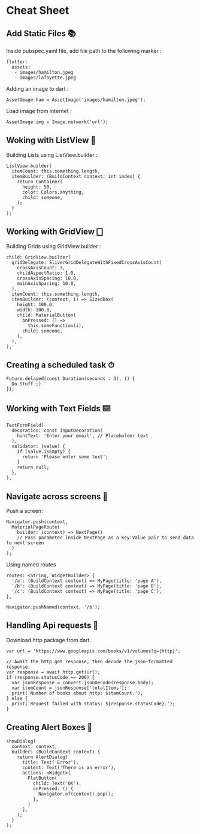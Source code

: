 # Cheat Sheet

## Add Static Files 📚

  Inside pubspec.yaml file, add file path to the following marker :
  
    flutter:
      assets:
       - images/hamilton.jpeg
       - images/lafayette.jpeg
       
  Adding an image to dart :
  
    AssetImage ham = AssetImage('images/hamilton.jpeg');
    
  Load image from internet :
  
    AssetImage img = Image.network('url');
    
## Woking with ListView 📃

  Building Lists using ListView.builder :
  
    ListView.builder(
      itemCount: this.something.length,
      itemBuilder: (BuildContext context, int index) {
        return Container(
          height: 50,
          color: Colors.anything,
          child: someone,
        );
      }
    );

## Working with GridView 🀆
  
  Building Grids using GridView.builder :
  
    child: GridView.builder(
      gridDelegate: SliverGridDelegateWithFixedCrossAxisCount(
        crossAxisCount: 3,
        childAspectRatio: 1.0,
        crossAxisSpacing: 10.0,
        mainAxisSpacing: 10.0,
      ),
      itemCount: this.something.length,
      itemBuilder: (context, i) => SizedBox(
        height: 100.0,
        width: 100.0,
        child: MaterialButton(
          onPressed: () =>
            this.someFunction(i),
          child: someone,
        ),
      ),
    ),
  
## Creating a scheduled task ⏱

    Future.delayed(const Duration(seconds : 3), () {
      Do Stuff ;)
    });
    
## Working with Text Fields ⌨️

    TextFormField(
      decoration: const InputDecoration(
        hintText: 'Enter your email', // Placeholder text
      ),
      validator: (value) {
        if (value.isEmpty) {
          return 'Please enter some text';
        }
        return null;
      },
    ),
    
## Navigate across screens 🔁

  Push a screen:
  
    Navigator.push(context, 
      MaterialPageRoute(
        builder: (context) => NextPage()
        // Pass parameter inside NextPage as a Key:Value pair to send data to next screen
      )      
    );
    
  Using named routes
  
    routes: <String, WidgetBuilder> {
      '/a': (BuildContext context) => MyPage(title: 'page A'),
      '/b': (BuildContext context) => MyPage(title: 'page B'),
      '/c': (BuildContext context) => MyPage(title: 'page C'),
    },
    
    Navigator.pushNamed(context, '/b');

## Handling Api requests 📲

  Download http package from dart.
  
    var url = 'https://www.googleapis.com/books/v1/volumes?q={http}';

    // Await the http get response, then decode the json-formatted response.
    var response = await http.get(url);
    if (response.statusCode == 200) {
      var jsonResponse = convert.jsonDecode(response.body);
      var itemCount = jsonResponse['totalItems'];
      print('Number of books about http: $itemCount.');
    } else {
      print('Request failed with status: ${response.statusCode}.');
    }
    
## Creating Alert Boxes 🚧

    showDialog(
      context: context,
      builder: (BuildContext context) {
        return AlertDialog(
          title: Text('Error'),
          content: Text('There is an error'),
          actions: <Widget>[
            FlatButton(
              child: Text('OK'),
              onPressed: () {
                Navigator.of(context).pop();
              },
            )
          ],
        );
      }
    );
